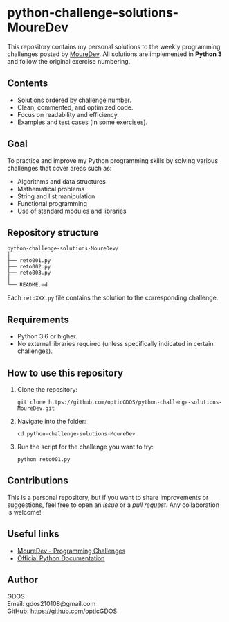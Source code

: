 <!DOCTYPE html>
<html lang="en">
<head>
  <meta charset="UTF-8" />
  <meta name="viewport" content="width=device-width, initial-scale=1" />
</head>
<body>
  <h1>python-challenge-solutions-MoureDev</h1>
  <p>This repository contains my personal solutions to the weekly programming challenges posted by
    <a href="https://retosdeprogramacion.com/ejercicios" target="_blank" rel="noopener noreferrer">MoureDev</a>.
    All solutions are implemented in <strong>Python 3</strong> and follow the original exercise numbering.
  </p>

  <h2>Contents</h2>
  <ul>
    <li>Solutions ordered by challenge number.</li>
    <li>Clean, commented, and optimized code.</li>
    <li>Focus on readability and efficiency.</li>
    <li>Examples and test cases (in some exercises).</li>
  </ul>

  <h2>Goal</h2>
  <p>To practice and improve my Python programming skills by solving various challenges that cover areas such as:</p>
  <ul>
    <li>Algorithms and data structures</li>
    <li>Mathematical problems</li>
    <li>String and list manipulation</li>
    <li>Functional programming</li>
    <li>Use of standard modules and libraries</li>
  </ul>

  <h2>Repository structure</h2>
  <pre><code>python-challenge-solutions-MoureDev/
│
├── reto001.py
├── reto002.py
├── reto003.py
│
└── README.md
</code></pre>
  <p>Each <code>retoXXX.py</code> file contains the solution to the corresponding challenge.</p>

  <h2>Requirements</h2>
  <ul>
    <li>Python 3.6 or higher.</li>
    <li>No external libraries required (unless specifically indicated in certain challenges).</li>
  </ul>

  <h2>How to use this repository</h2>
  <ol>
    <li>Clone the repository:
      <pre><code>git clone https://github.com/opticGDOS/python-challenge-solutions-MoureDev.git</code></pre>
    </li>
    <li>Navigate into the folder:
      <pre><code>cd python-challenge-solutions-MoureDev</code></pre>
    </li>
    <li>Run the script for the challenge you want to try:
      <pre><code>python reto001.py</code></pre>
    </li>
  </ol>

  <h2>Contributions</h2>
  <p>This is a personal repository, but if you want to share improvements or suggestions, feel free to open an <em>issue</em> or a <em>pull request</em>. Any collaboration is welcome!</p>

  <h2>Useful links</h2>
  <ul>
    <li><a href="https://retosdeprogramacion.com/ejercicios" target="_blank" rel="noopener noreferrer">MoureDev - Programming Challenges</a></li>
    <li><a href="https://docs.python.org/3/" target="_blank" rel="noopener noreferrer">Official Python Documentation</a></li>
  </ul>

  <h2>Author</h2>
  <p>
    GDOS <br />
    Email: gdos210108@gmail.com <br />
    GitHub: <a href="https://github.com/opticGDOS" target="_blank" rel="noopener noreferrer">https://github.com/opticGDOS</a>
  </p>

<!--
    ╔════════════════════╗
    ║  ██████╗ ██████╗   ║ 
    ║  ██╔════╝ ╚════██╗ ║
    ║  ██║  ███╗ █████╔╝ ║
    ║  ██║   ██║██╔═══╝  ║
    ║  ╚██████╔╝███████╗ ║
    ║  ╚═════╝ ╚══════╝  ║
    ╚════════════════════╝
-->
</body>
</html>

